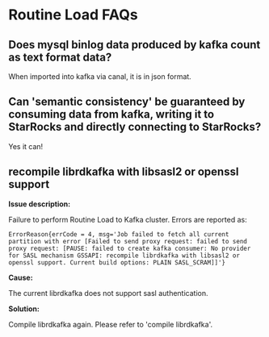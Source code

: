 # Routine Load FAQs

## Does mysql binlog data produced by kafka count as text format data?

When imported into kafka via canal, it is in json format.

## Can 'semantic consistency' be guaranteed by consuming data from kafka, writing it to StarRocks and directly connecting to StarRocks?

Yes it can!

## recompile librdkafka with libsasl2 or openssl support

**Issue description:**

Failure to perform Routine Load to Kafka cluster. Errors are reported as:

```plain text
ErrorReason{errCode = 4, msg='Job failed to fetch all current partition with error [Failed to send proxy request: failed to send proxy request: [PAUSE: failed to create kafka consumer: No provider for SASL mechanism GSSAPI: recompile librdkafka with libsasl2 or openssl support. Current build options: PLAIN SASL_SCRAM]]'}
```

**Cause:**

The current librdkafka does not support sasl authentication.

**Solution:**

Compile librdkafka again. Please refer to 'compile librdkafka'.
